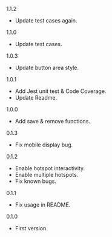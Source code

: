 1.1.2
* Update test cases again.

1.1.0
* Update test cases.

1.0.3
* Update button area style.

1.0.1
* Add Jest unit test & Code Coverage.
* Update Readme.

1.0.0
* Add save & remove functions.

0.1.3
* Fix mobile display bug.

0.1.2
* Enable hotspot interactivity.
* Enable multiple hotspots.
* Fix known bugs.

0.1.1
* Fix usage in README.

0.1.0
* First version.